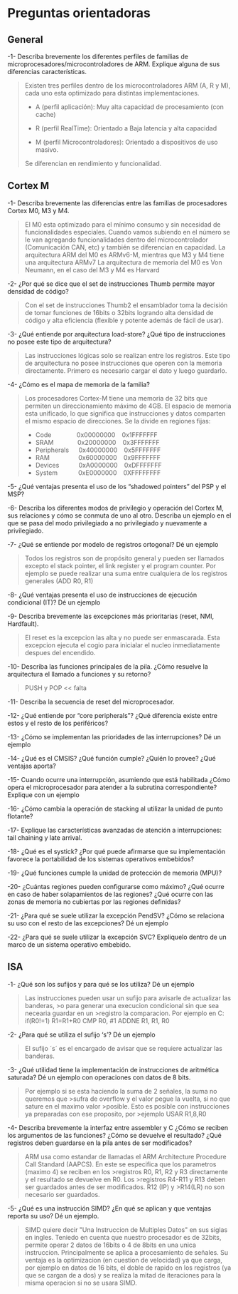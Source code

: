 # Preguntas orientadoras #

## General ##
-1- Describa brevemente los diferentes perfiles de familias de
microprocesadores/microcontroladores de ARM. Explique alguna de sus diferencias
características.


> Existen tres perfiles dentro de los microcontroladores ARM (A, R y M), cada uno esta optimizado para distintas implementaciones.
> 
> 
> - A (perfil aplicación): Muy alta capacidad de procesamiento (con cache)
> 
> 
> - R (perfil RealTime): Orientado a Baja latencia y alta capacidad
> 
> 
> - M (perfil Microcontroladores): Orientado a dispositivos de uso masivo.
> 
> Se diferencian en rendimiento y funcionalidad.

## Cortex M ##


-1- Describa brevemente las diferencias entre las familias de procesadores Cortex M0, M3 y M4.
> El M0 esta optimizado para el mínimo consumo y sin necesidad de funcionalidades especiales.
> Cuando vamos subiendo en el número se le van agregando funcionalidades dentro del microcontrolador (Comunicación CAN, etc) y también se diferencian en capacidad.
> La arquitectura ARM del M0 es ARMv6-M, mientras que M3 y M4 tiene una arquitectura ARMv7
> La arquitectura de memoria del M0 es Von Neumann, en el caso del M3 y M4 es Harvard


-2-  ¿Por qué se dice que el set de instrucciones Thumb permite mayor densidad de código?
> Con el set de instrucciones Thumb2 el ensamblador toma la decisión de tomar funciones de 16bits o 32bits logrando alta densidad de código y alta eficiencia (flexible y potente además de fácil de usar).

-3- ¿Qué entiende por arquitectura load-store? ¿Qué tipo de instrucciones no posee este tipo de arquitectura?
> Las instrucciones lógicas solo se realizan entre los registros. Este tipo de arquitectura no posee
> instrucciones que operen con la memoria directamente. Primero es necesario cargar el dato y luego guardarlo. 

-4- ¿Cómo es el mapa de memoria de la familia?
> Los procesadores Cortex-M tiene una memoria de 32 bits que permiten un direccionamiento máximo de 4GB. El espacio de memoria esta unificado, lo que significa que instrucciones y datos comparten el mismo espacio de direcciones.
> Se la divide en regiones fijas:
> 
> - Code &ensp;&ensp;&ensp;&ensp;&ensp;&ensp;&ensp; 0x00000000 &ensp; 0x1FFFFFFF
> - SRAM &ensp;&ensp;&ensp;&ensp;&ensp;&ensp;&nbsp; 0x20000000 &ensp; 0x3FFFFFFF
> - Peripherals &ensp;&ensp;                        0x40000000 &ensp; 0x5FFFFFFF
> - RAM &ensp;&ensp;&ensp;&ensp;&ensp;&ensp;&ensp;&nbsp;&nbsp;  0x60000000 &ensp; 0x9FFFFFFF
> - Devices &ensp;&ensp;&ensp; &ensp;&nbsp;         0xA0000000 &ensp; 0xDFFFFFFF
> - System &ensp;&ensp;&ensp;&ensp; &ensp;          0xE0000000 &ensp; 0XFFFFFFFF

-5- ¿Qué ventajas presenta el uso de los “shadowed pointers” del PSP y el MSP?


-6- Describa los diferentes modos de privilegio y operación del Cortex M, sus relaciones y
cómo se conmuta de uno al otro. Describa un ejemplo en el que se pasa del modo
privilegiado a no privilegiado y nuevamente a privilegiado.


-7- ¿Qué se entiende por modelo de registros ortogonal? Dé un ejemplo
>Todos los registros son de propósito general y pueden ser llamados excepto el stack pointer, el link register y el program counter.
> Por ejemplo se puede realizar una suma entre cualquiera de los registros generales (ADD R0, R1)

-8- ¿Qué ventajas presenta el uso de instrucciones de ejecución condicional (IT)? Dé un
ejemplo


-9- Describa brevemente las excepciones más prioritarias (reset, NMI, Hardfault).
>El reset es la excepcion las alta y no puede ser enmascarada. Esta excepcion ejecuta el cogio para inicialar el nucleo inmediatamente despues del encendido.

-10- Describa las funciones principales de la pila. ¿Cómo resuelve la arquitectura el llamado
a funciones y su retorno?
> PUSH y POP << falta

-11- Describa la secuencia de reset del microprocesador.


-12- ¿Qué entiende por “core peripherals”? ¿Qué diferencia existe entre estos y el resto de
los periféricos?


-13- ¿Cómo se implementan las prioridades de las interrupciones? Dé un ejemplo


-14- ¿Qué es el CMSIS? ¿Qué función cumple? ¿Quién lo provee? ¿Qué ventajas aporta?


-15- Cuando ocurre una interrupción, asumiendo que está habilitada ¿Cómo opera el
microprocesador para atender a la subrutina correspondiente? Explique con un ejemplo


-16- ¿Cómo cambia la operación de stacking al utilizar la unidad de punto flotante?


-17- Explique las características avanzadas de atención a interrupciones: tail chaining y late
arrival.


-18- ¿Qué es el systick? ¿Por qué puede afirmarse que su implementación favorece la
portabilidad de los sistemas operativos embebidos?


-19- ¿Qué funciones cumple la unidad de protección de memoria (MPU)?


-20- ¿Cuántas regiones pueden configurarse como máximo? ¿Qué ocurre en caso de haber
solapamientos de las regiones? ¿Qué ocurre con las zonas de memoria no cubiertas por las
regiones definidas?


-21- ¿Para qué se suele utilizar la excepción PendSV? ¿Cómo se relaciona su uso con el resto
de las excepciones? Dé un ejemplo


-22- ¿Para qué se suele utilizar la excepción SVC? Expliquelo dentro de un marco de un sistema operativo embebido.


## ISA ##
-1- ¿Qué son los sufijos y para qué se los utiliza? Dé un ejemplo
>Las instrucciones pueden usar un sufijo para avisarle de actualizar las banderas, >o para generar una execucion condicional sin que sea necearia guardar en un >registro la comparacion.
>Por ejemplo en C: if(R0!=1) R1=R1+R0
>CMP R0, #1
>ADDNE R1, R1, R0 

-2- ¿Para qué se utiliza el sufijo ‘s’? Dé un ejemplo
>El sufijo ´s´ es el encargado de avisar que se requiere actualizar las banderas. 

-3- ¿Qué utilidad tiene la implementación de instrucciones de aritmética saturada? Dé un
ejemplo con operaciones con datos de 8 bits.
>Por ejemplo si se esta haciendo la suma de 2 señales, la suma no queremos que >sufra de overflow y el valor pegue la vuelta, si no que sature en el maximo valor >posible. Esto es posible con instrucciones ya preparadas con ese proposito, por >ejemplo USAR R1,8,R0

-4- Describa brevemente la interfaz entre assembler y C ¿Cómo se reciben los argumentos
de las funciones? ¿Cómo se devuelve el resultado? ¿Qué registros deben guardarse en la
pila antes de ser modificados?
> ARM usa como estandar de llamadas el ARM Architecture Procedure Call Standard (AAPCS). En este se especifica que los parametros (maximo 4) se reciben en los >registros R0, R1, R2 y R3 directamente y el resultado se devuelve en R0. Los >registros R4-R11 y R13 deben ser guardados antes de ser modificados. R12 (IP) y >R14(LR) no son necesario ser guardados.

-5- ¿Qué es una instrucción SIMD? ¿En qué se aplican y que ventajas reporta su uso? Dé un
ejemplo.
> SIMD quiere decir "Una Instruccion de Multiples Datos" en sus siglas en ingles.
> Teniedo en cuenta que nuestro procesador es de 32bits, permite operar 2 datos de 16bits o 4 de 8bits en una unica instruccion. Principalmente se aplica a procesamiento de señales. Su ventaja es la optimizacion (en cuestion de velocidad) ya que carga, por ejemplo en datos de 16 bits, el doble de rapido en los registros (ya que se cargan de a dos) y se realiza la mitad de iteraciones para la misma operacion si no se usara SIMD.
> 


